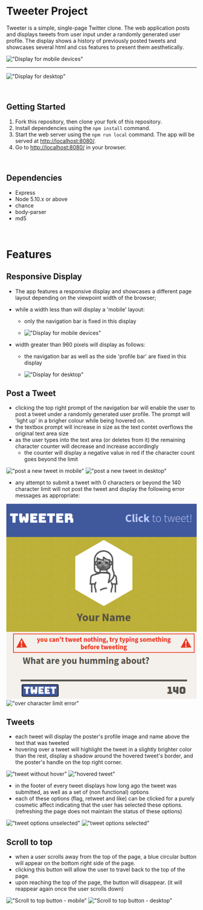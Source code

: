 # Tweeter Project

Tweeter is a simple, single-page Twitter clone.
The web application posts and displays tweets from user input under a randomly generated user profile. The display shows a history of previously posted tweets and showcases several html and css features to present them aesthetically.

!["Display for mobile devices"](https://github.com/tmslee/tweeter/tree/master/docs/mobile-view.png)

-----------------------------------------------------------------------------

!["Display for desktop"](https://github.com/tmslee/tweeter/tree/master/docs/desktop-view.png)

<br>

## Getting Started

1. Fork this repository, then clone your fork of this repository.
2. Install dependencies using the `npm install` command.
3. Start the web server using the `npm run local` command. The app will be served at <http://localhost:8080/>.
4. Go to <http://localhost:8080/> in your browser.

<br>

## Dependencies

- Express
- Node 5.10.x or above 
- chance
- body-parser
- md5

<br>

# Features

## Responsive Display
-  The app features a responsive display and showcases a different page layout depending on the viewpoint width of the browser;
  
  - while a width less than will display a 'mobile' layout:
    - only the navigation bar is fixed in this display

    - !["Display for mobile devices"](https://github.com/tmslee/tweeter/tree/master/docs/mobile-view.png)

  - width greater than 960 pixels will display as follows:
    - the navigation bar as well as the side 'profile bar' are fixed in this display

    - !["Display for desktop"](https://github.com/tmslee/tweeter/tree/master/docs/desktop-view.png)

## Post a Tweet
- clicking the top right prompt of the navigation bar will enable the user to post a tweet under a randomly generated user profile. The prompt will 'light up' in a brigher colour while being hovered on.
- the textbox prompt will increase in size as the text contet overflows the original text area size
- as the user types into the text area (or deletes from it) the remaining character counter will decrease and increase accordingly
  - the counter will display a negative value in red if the character count goes beyond the limit

!["post a new tweet in mobile"](https://github.com/tmslee/tweeter/tree/master/docs/mobile-new-tweet.png)
!["post a new tweet in desktop"](https://github.com/tmslee/tweeter/tree/master/docs/desktop-new-tweet.png)

- any attempt to submit a tweet with 0 characters or beyond the 140 character limit will not post the tweet and display the following error messages as appropriate:

!["empty tweet error"](https://github.com/tmslee/tweeter/blob/master/docs/empty-tweet-error.png)
!["over character limit error"](https://github.com/tmslee/tweeter/tree/master/docs/too-long-error.png)

## Tweets
- each tweet will display the poster's profile image and name above the text that was tweeted
- hovering over a tweet will highlight the tweet in a slightly brighter color than the rest, display a shadow around the hovered tweet's border, and the poster's handle on the top right corner.

!["tweet without hover"](https://github.com/tmslee/tweeter/tree/master/docs/tweet-no-hover.png)
!["hovered tweet"](https://github.com/tmslee/tweeter/tree/master/docs/tweet-hover.png)

- in the footer of every tweet displays how long ago the tweet was submitted, as well as a set of (non functional) options
- each of these options (flag, retweet and like) can be clicked for a purely cosmetic affect indicating that the user has selected these options. (refreshing the page does not maintain the status of these options)

!["tweet options unselected"](https://github.com/tmslee/tweeter/tree/master/docs/options-unselected.png)
!["tweet options selected"](https://github.com/tmslee/tweeter/tree/master/docs/options-selected.png)

## Scroll to top
- when a user scrolls away from the top of the page, a blue circular button will appear on the bottom right side of the page.
- clicking this button will allow the user to travel back to the top of the page.
- upon reaching the top of the page, the button will disappear. (it will reappear again once the user scrolls down)

!["Scroll to top button - mobile"](https://github.com/tmslee/tweeter/tree/master/docs/scrollUp-mobile.png)
!["Scroll to top button - desktop"](https://github.com/tmslee/tweeter/tree/master/docs/scrollUp-desktop.png)